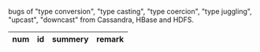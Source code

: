 bugs of "type conversion", "type casting", "type coercion", "type juggling", "upcast", "downcast" from Cassandra, HBase and HDFS.

|num|id|summery|remark|
|----|----|----|----|